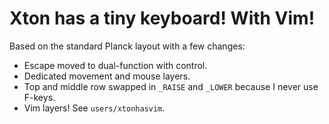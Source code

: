 # Xton has a tiny keyboard! With Vim!

Based on the standard Planck layout with a few changes:

* Escape moved to dual-function with control.
* Dedicated movement and mouse layers.
* Top and middle row swapped in `_RAISE` and `_LOWER` because I never use F-keys.
* Vim layers! See `users/xtonhasvim`.

